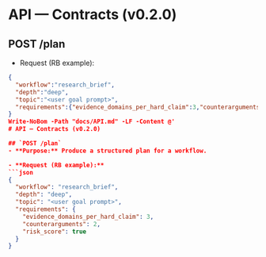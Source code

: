 # API — Contracts (v0.2.0)

## POST /plan
- Request (RB example):
```json
{
  "workflow":"research_brief",
  "depth":"deep",
  "topic":"<user goal prompt>",
  "requirements":{"evidence_domains_per_hard_claim":3,"counterarguments":2,"risk_score":true}
}
Write-NoBom -Path "docs/API.md" -LF -Content @'
# API — Contracts (v0.2.0)

## `POST /plan`
- **Purpose:** Produce a structured plan for a workflow.

- **Request (RB example):**
```json
{
  "workflow": "research_brief",
  "depth": "deep",
  "topic": "<user goal prompt>",
  "requirements": {
    "evidence_domains_per_hard_claim": 3,
    "counterarguments": 2,
    "risk_score": true
  }
}